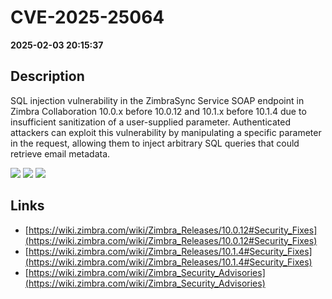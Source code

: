 # CVE-2025-25064

**2025-02-03 20:15:37**

## Description
SQL injection vulnerability in the ZimbraSync Service SOAP endpoint in Zimbra Collaboration 10.0.x before 10.0.12 and 10.1.x before 10.1.4 due to insufficient sanitization of a user-supplied parameter. Authenticated attackers can exploit this vulnerability by manipulating a specific parameter in the request, allowing them to inject arbitrary SQL queries that could retrieve email metadata.

![](https://img.shields.io/static/v1?label=Score&message=9.8&color=red)
![](https://img.shields.io/static/v1?label=Severity&message=CRITICAL&color=red)
![](https://img.shields.io/static/v1?label=CWE&message=SQL&color=green)

## Links
- [https://wiki.zimbra.com/wiki/Zimbra_Releases/10.0.12#Security_Fixes](https://wiki.zimbra.com/wiki/Zimbra_Releases/10.0.12#Security_Fixes)
- [https://wiki.zimbra.com/wiki/Zimbra_Releases/10.1.4#Security_Fixes](https://wiki.zimbra.com/wiki/Zimbra_Releases/10.1.4#Security_Fixes)
- [https://wiki.zimbra.com/wiki/Zimbra_Security_Advisories](https://wiki.zimbra.com/wiki/Zimbra_Security_Advisories)
